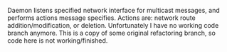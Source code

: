 Daemon listens specified network interface for multicast messages, and performs actions message specifies.
Actions are: network route addition/modification, or deletion.
Unfortunately I have no working code branch anymore. This is a copy of some original refactoring branch, so code here is not working/finished.
